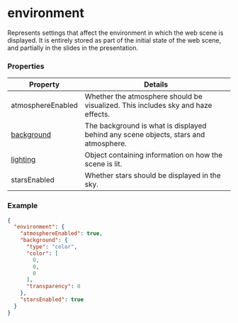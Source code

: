 # environment

Represents settings that affect the environment in which the web scene is displayed. It is entirely stored as part of the initial state of the web scene, and partially in the slides in the presentation.

### Properties

| Property | Details
| --- | ---
| atmosphereEnabled | Whether the atmosphere should be visualized. This includes sky and haze effects.
| [background](environment_background_color.md) | The background is what is displayed behind any scene objects, stars and atmosphere.
| [lighting](lighting.md) | Object containing information on how the scene is lit.
| starsEnabled | Whether stars should be displayed in the sky.


### Example

```json
{
  "environment": {
    "atmosphereEnabled": true,
    "background": {
      "type": "color",
      "color": [
        0,
        0,
        0
      ],
      "transparency": 0
    },
    "starsEnabled": true
  }
}
```

